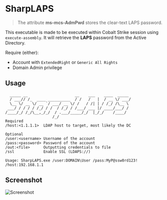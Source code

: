 # SharpLAPS

> The attribute **ms-mcs-AdmPwd** stores the clear-text LAPS password. 

This executable is made to be executed within Cobalt Strike session using `execute-assembly`.
It will retrieve the **LAPS** password from the Active Directory.  

Require (either):
* Account with `ExtendedRight` or `Generic All Rights`
* Domain Admin privilege

## Usage

```
  _____ __                     __    ___    ____  _____
  / ___// /_  ____ __________  / /   /   |  / __ \/ ___/
  \__ \/ __ \/ __ `/ ___/ __ \/ /   / /| | / /_/ /\__ \
 ___/ / / / / /_/ / /  / /_/ / /___/ ___ |/ ____/___/ /
/____/_/ /_/\__,_/_/  / .___/_____/_/  |_/_/    /____/
                     /_/
Required
/host:<1.1.1.1>  LDAP host to target, most likely the DC

Optional
/user:<username> Username of the account
/pass:<password> Password of the account
/out:<file>      Outputting credentials to file
/ssl             Enable SSL (LDAPS://)

Usage: SharpLAPS.exe /user:DOMAIN\User /pass:MyP@ssw0rd123! /host:192.168.1.1
```

## Screenshot

![Screenshot](https://github.com/swisskyrepo/SharpLAPS/blob/main/Screenshot/screenshot.png?raw=true)